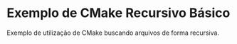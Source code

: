 # Exemplo de CMake Recursivo Básico

Exemplo de utilização de CMake buscando arquivos de forma recursiva.
